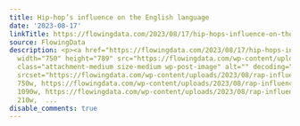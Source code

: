 ```yaml
---
title: Hip-hop’s influence on the English language
date: '2023-08-17'
linkTitle: https://flowingdata.com/2023/08/17/hip-hops-influence-on-the-english-language/
source: FlowingData
description: <p><a href="https://flowingdata.com/2023/08/17/hip-hops-influence-on-the-english-language/"><img
  width="750" height="789" src="https://flowingdata.com/wp-content/uploads/2023/08/rap-influence-vernacular-750x789.png"
  class="attachment-medium size-medium wp-post-image" alt="" decoding="async" loading="lazy"
  srcset="https://flowingdata.com/wp-content/uploads/2023/08/rap-influence-vernacular-750x789.png
  750w, https://flowingdata.com/wp-content/uploads/2023/08/rap-influence-vernacular-1090x1147.png
  1090w, https://flowingdata.com/wp-content/uploads/2023/08/rap-influence-vernacular-210x221.png
  210w,  ...
disable_comments: true
---
```

<p><a href="https://flowingdata.com/2023/08/17/hip-hops-influence-on-the-english-language/"><img width="750" height="789" src="https://flowingdata.com/wp-content/uploads/2023/08/rap-influence-vernacular-750x789.png" class="attachment-medium size-medium wp-post-image" alt="" decoding="async" loading="lazy" srcset="https://flowingdata.com/wp-content/uploads/2023/08/rap-influence-vernacular-750x789.png 750w, https://flowingdata.com/wp-content/uploads/2023/08/rap-influence-vernacular-1090x1147.png 1090w, https://flowingdata.com/wp-content/uploads/2023/08/rap-influence-vernacular-210x221.png 210w,  ...